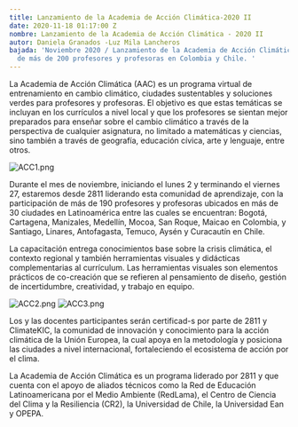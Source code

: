 ```yaml
---
title: Lanzamiento de la Academia de Acción Climática-2020 II
date: 2020-11-18 01:17:00 Z
nombre: Lanzamiento de la Academia de Acción Climática - 2020 II
autor: Daniela Granados -Luz Mila Lancheros
bajada: 'Noviembre 2020 / Lanzamiento de la Academia de Acción Climática con la participación
  de más de 200 profesores y profesoras en Colombia y Chile. '
---
```


La Academia de Acción Climática (AAC) es un programa virtual de entrenamiento en cambio climático, ciudades sustentables y soluciones verdes para profesores y profesoras. El objetivo es que estas temáticas se incluyan en los currículos a nivel local y que los profesores se sientan mejor preparados para enseñar sobre el cambio climático a través de la perspectiva de cualquier asignatura, no limitado a matemáticas y ciencias, sino también a través de geografía, educación cívica, arte y lenguaje, entre otros. 

![ACC1.png](/uploads/ACC1.png)

Durante el mes de noviembre, iniciando el lunes 2 y terminando el viernes 27, estaremos desde 2811 liderando esta comunidad de aprendizaje, con la participación de más de 190 profesores y profesoras ubicados en más de 30 ciudades en Latinoamérica entre las cuales se encuentran: Bogotá, Cartagena, Manizales, Medellín, Mocoa, San Roque, Maicao en Colombia, y Santiago, Linares, Antofagasta, Temuco, Aysén y Curacautín en Chile.

La capacitación entrega conocimientos base sobre la crisis climática, el contexto regional y también herramientas visuales y didácticas complementarias al currículum. Las herramientas visuales son elementos prácticos de co-creación que se refieren al pensamiento de diseño, gestión de incertidumbre, creatividad, y trabajo en equipo. 

![ACC2.png](/uploads/ACC2.png)
![ACC3.png](/uploads/ACC3.png)

Los y las docentes participantes serán certificad-s por parte de 2811 y ClimateKIC, la comunidad de innovación y conocimiento para la acción climática de la Unión Europea, la cual apoya en la metodología y posiciona las ciudades a nivel internacional, fortaleciendo el ecosistema de acción por el clima.

La Academia de Acción Climática es un programa liderado por 2811 y que cuenta con el apoyo de aliados técnicos como la Red de Educación Latinoamericana por el Medio Ambiente (RedLama), el Centro de Ciencia del Clima y la Resiliencia (CR2), la Universidad de Chile, la Universidad Ean y OPEPA.


